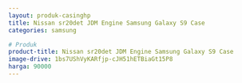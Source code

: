 ```yaml
---
layout: produk-casinghp
title: Nissan sr20det JDM Engine Samsung Galaxy S9 Case
categories: samsung

# Produk
product-title: Nissan sr20det JDM Engine Samsung Galaxy S9 Case
image-drive: 1bs7UShVyKARfjp-cJH51hETBiaGt15P8
harga: 90000
---
```


